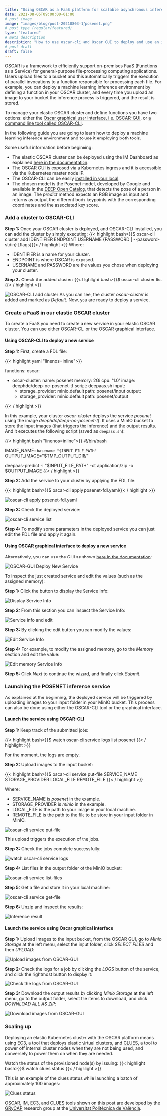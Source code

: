 ```yaml
---
title: "Using OSCAR as a FaaS platform for scalable asynchronous inference of a machine learning model"
date: 2021-08-05T09:00:00+01:00
# post image
image: "images/blog/post-20210803-1/posenet.png"
# post type (regular/featured)
type: "featured"
# meta description
description: "How to use oscar-cli and Oscar GUI to deploy and use an inference deep learning model"
# post draft
draft: false
---
```


OSCAR is a framework to efficiently support on-premises FaaS (Functions as a Service) for general-purpose file-processing computing applications. Users upload files to a bucket and this automatically triggers the execution of parallel invocations to a function responsible for processing each file. For example, you can deploy a machine learning inference environment by defining a function in your OSCAR cluster, and every time you upload an image to your bucket the inference process is triggered, and the result is stored. 

To manage your elastic OSCAR cluster and define functions you have two options: either the [Oscar graphical user interface, i.e. OSCAR-GUI](https://grycap.github.io/oscar/usage/), or [a command line tool called OSCAR-CLI](https://github.com/grycap/oscar-cli). 

In the following guide you are going to learn how to deploy a machine learning inference environment and to use it employing both tools. <!-- You  can also find a [YouTube]({{< relref "post-oscar-faas-scalable-ml-inference.md#youtube-video" >}}) video of the whole process below. -->

Some useful information before beginning:

* The elastic OSCAR cluster can be deployed using the IM Dashboard as explained [here in the documentation](https://grycap.github.io/oscar/deploy-im-dashboard/).
* The OSCAR GUI is exposed via a Kubernetes ingress and it is accessible via the Kubernetes master node IP.
* The OSCAR-CLI can be easily [installed in your local](https://github.com/grycap/oscar-cli#install-from-source).
* The chosen model is the Posenet model, developed by Google and available in the [DEEP Open Catalog](https://marketplace.deep-hybrid-datacloud.eu/modules/deep-oc-posenet-tf.html), that detects the pose of a person in an image. The *predict* method expects an RGB image as input and returns as output the different body keypoints with the corresponding coordinates and the associated key score. 

### Add a cluster to OSCAR-CLI

**Step 1:** Once your OSCAR cluster is deployed, and OSCAR-CLI installed, you can add the cluster by simply executing:
{{< highlight bash>}}$ oscar-cli cluster add IDENTIFIER ENDPOINT USERNAME {PASSWORD | --password-stdin} [flags]{{< / highlight >}}
Where:
* IDENTIFIER is a name for your cluster.
* ENDPOINT is where OSCAR is exposed.
* USERNAME and PASSWORD are the values you chose when deploying your cluster.

**Step 2:** Check the added cluster: {{< highlight bash>}}$ oscar-cli cluster list {{< / highlight >}}

![OSCAR-CLI add cluster](../../images/blog/post-20210803-1/add-list-cluster.png)
As you can see, the cluster *oscar-cluster* is added and marked as *Default*. Now, you are ready to deploy a service.

### Create a FaaS in our elastic OSCAR cluster

To create a FaaS you need to create a new service in your elastic OSCAR cluster. You can use either OSCAR-CLI or the OSCAR graphical interface.

#### Using OSCAR-CLI to deploy a new service

**Step 1:** First, create a FDL file:

{{< highlight yaml "linenos=inline">}}

functions:
  oscar:
  - oscar-cluster:
      name: posenet
      memory: 2Gi
      cpu: '1.0'
      image: deephdc/deep-oc-posenet-tf
      script: deepaas.sh
      input:
      - storage_provider: minio.default
        path: posenet/input
      output:
      - storage_provider: minio.default
        path: posenet/output

{{< / highlight >}}

In this example, your cluster *oscar-cluster* deploys the service *posenet* using the image *deephdc/deep-oc-posenet-tf*. It uses a MinIO bucket to store the input images (that triggers the inference) and the output results. And it executes the following script (saved as `deepass.sh`):

{{< highlight bash "linenos=inline">}}
#!/bin/bash

IMAGE_NAME=`basename "$INPUT_FILE_PATH"`
OUTPUT_IMAGE="$TMP_OUTPUT_DIR/"

deepaas-predict -i "$INPUT_FILE_PATH" -ct application/zip -o $OUTPUT_IMAGE
{{< / highlight >}}

**Step 2:** Add the service to your cluster by applying the FDL file:

{{< highlight bash>}}$ oscar-cli apply posenet-fdl.yaml{{< / highlight >}}

![oscar-cli apply posenet-fdl.yaml](../../images/blog/post-20210803-1/apply-posenet-fdl.png)

**Step 3:** Check the deployed service:

![oscar-cli service list](../../images/blog/post-20210803-1/service-list.png)

**Step 4:** To modify some parameters in the deployed service you can just edit the FDL file and apply it again.

#### Using OSCAR graphical interface to deploy a new service

Alternatively, you can use the GUI as shown [here in the documentation](https://grycap.github.io/oscar/usage/#deploying-services):

![OSCAR-GUI Deploy New Service](../../images/blog/post-20210803-1/create_service_gui.png)

To inspect the just created service and edit the values (such as the assigned memory):

**Step 1:** Click the button to display the Service Info:

![Display Service Info](../../images/blog/post-20210803-1/service-info-1.png)

**Step 2:** From this section you can inspect the Service Info:

![Service info and edit](../../images/blog/post-20210803-1/service-info-edit.png)

**Step 3:** By clicking the edit button you can modify the values:

![Edit Service Info](../../images/blog/post-20210803-1/service-info-2.png)

**Step 4:** For example, to modify the assigned memory, go to the *Memory* section and edit the value:

![Edit memory Service Info](../../images/blog/post-20210803-1/service-info-3.png)

**Step 5:** Click *Next* to continue the wizard, and finally click *Submit*.

### Launching the POSENET inference service

As explained at the beginning, the deployed service will be triggered by uploading images to your input folder in your MinIO bucket. This process can also be done using either the OSCAR-CLI tool or the graphical interface.

#### Launch the service using OSCAR-CLI

**Step 1:** Keep track of the submitted jobs:

{{< highlight bash>}}$ watch oscar-cli service logs list posenet {{< / highlight >}}

For the moment, the logs are empty.

**Step 2:** Upload images to the input bucket:

{{< highlight bash>}}$ oscar-cli service put-file SERVICE_NAME STORAGE_PROVIDER LOCAL_FILE REMOTE_FILE {{< / highlight >}}

Where:
* SERVICE_NAME is *posenet* in the example.
* STORAGE_PROVIDER is *minio* in the example.
* LOCAL_FILE is the path to your image in your local machine.
* REMOTE_FILE is the path to the file to be store in your input folder in MinIO.

![oscar-cli service put-file](../../images/blog/post-20210803-1/put-file.png)

This upload triggers the execution of the jobs.

**Step 3:** Check the jobs complete successfully:

![watch oscar-cli service logs](../../images/blog/post-20210803-1/watch-service-logs.png)

**Step 4:** List files in the output folder of the MinIO bucket:

![oscar-cli service list-files](../../images/blog/post-20210803-1/list-files.png)

**Step 5:** Get a file and store it in your local machine:

![oscar-cli service get-file](../../images/blog/post-20210803-1/get-file.png)

**Step 6:** Unzip and inspect the results:

![Inference result](../../images/blog/post-20210803-1/result-inference.png)

#### Launch the service using Oscar graphical interface

**Step 1:** Upload images to the input bucket, from the OSCAR GUI, go to *Minio Storage* at the left menu, select the input folder, click *SELECT FILES* and then *UPLOAD*:

![Upload images from OSCAR-GUI](../../images/blog/post-20210803-1/oscar-gui-upload.png)

**Step 2:** Check the logs for a job by clicking the *LOGS* button of the service, and click the rightmost button to display it:

![Check the logs from OSCAR-GUI](../../images/blog/post-20210803-1/oscar-gui-logs-3.png)

**Step 3:** Download the output results by clicking *Minio Storage* at the left menu, go to the output folder, select the items to download, and click *DOWNLOAD ALL AS ZIP*:

![Download images from OSCAR-GUI](../../images/blog/post-20210803-1/oscar-gui-download.png)

### Scaling up

Deploying an elastic Kubernetes cluster with the OSCAR platform means using [EC3](https://github.com/grycap/ec3), a tool that deploys elastic virtual clusters, and [CLUES](https://www.grycap.upv.es/clues/), a tool to power off internal cluster nodes when they are not being used, and conversely to power them on when they are needed.

Watch the status of the provisioned node(s) by issuing:
{{< highlight bash>}}$ watch clues status {{< / highlight >}}

This is an example of the clues status while launching a batch of approximately 100 images:

![Clues status](../../images/blog/post-20210803-1/clues-status.png)

<!--
### Youtube video

Finally, here you have a follow along video including all the steps, enjoy!

{{< youtube TBD >}}
-->
[OSCAR](https://grycap.github.io/oscar/), [IM](http://www.grycap.upv.es/im), [EC3](https://github.com/grycap/ec3), and [CLUES](https://www.grycap.upv.es/clues/) tools shown on this post are developed by the [GRyCAP](https://www.grycap.upv.es/) research group at the [Universitat Politècnica de València](https://www.upv.es/).
